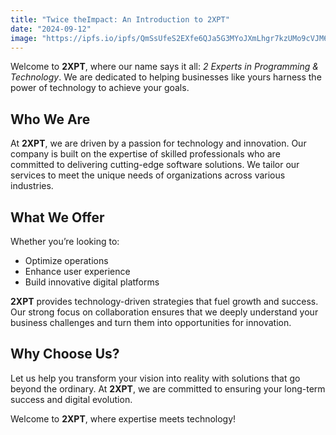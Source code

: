 ```yaml
---
title: "Twice theImpact: An Introduction to 2XPT"
date: "2024-09-12"
image: "https://ipfs.io/ipfs/QmSsUfeS2EXfe6QJa5G3MYoJXmLhgr7kzUMo9cVJM6wfmq"
---
```


Welcome to **2XPT**, where our name says it all: _2 Experts in Programming & Technology_. We are dedicated to helping businesses like yours harness the power of technology to achieve your goals.

## Who We Are

At **2XPT**, we are driven by a passion for technology and innovation. Our company is built on the expertise of skilled professionals who are committed to delivering cutting-edge software solutions. We tailor our services to meet the unique needs of organizations across various industries.

## What We Offer

Whether you’re looking to:

- Optimize operations
- Enhance user experience
- Build innovative digital platforms

**2XPT** provides technology-driven strategies that fuel growth and success. Our strong focus on collaboration ensures that we deeply understand your business challenges and turn them into opportunities for innovation.

## Why Choose Us?

Let us help you transform your vision into reality with solutions that go beyond the ordinary. At **2XPT**, we are committed to ensuring your long-term success and digital evolution.

Welcome to **2XPT**, where expertise meets technology!
